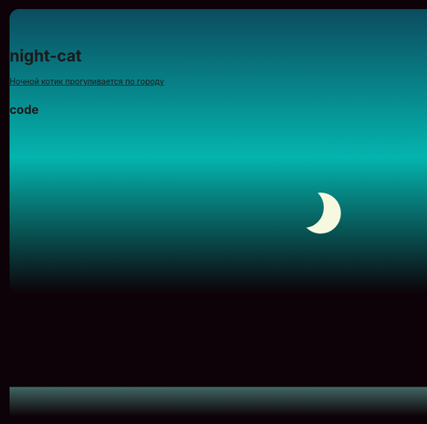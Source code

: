 # night-cat
<a href="https://murchim.ru/kototema/koshki_html/kot_html_css_svg_guljajushhij_nochju/2-1-0-2" target="_blank">Ночной котик прогуливается по городу</a>
## code
<code>
<style>
 html{
 font-size:20px;
 margin:0;
 background: #0c0207;
 }
 #marco{
 width: 1325px;
 height: 500px;
 margin: 0 auto;
 overflow: hidden;
 border-radius: 16px;
 margin-top: 2em;
 }
 #cielo{
 border-radius: 16px;
 width: 1325px;
 height: 500px;
 background: linear-gradient(to bottom, #0B4C5F 0%,#04B4AE 52%,#0c0207 100%); 
 position: absolute;
 z-index: -30;
 top: 0;
 margin-top: 2em;
 }
 #edificios{
 background: url('https://murchim.ru/koto-tema/images/2020/gk/doma.svg');
 height: 500px; 
 width: 1325px;
 z-index: -10;
 top: 6.5em;
 background-position: 0px 0px;
 background-repeat: repeat-x;
 -webkit-animation: animar_edificios 120s linear infinite;
 -ms-animation: animar_edificios 120s linear infinite;
 -moz-animation: animar_edificios 120s linear infinite;
 position: absolute;
 }
 @keyframes animar_edificios {
 from { background-position: 0 0; }
 to { background-position: 100% 0; }
 }
 @-webkit-keyframes animar_edificios {
 from { background-position: 0 0; }
 to { background-position: 100% 0; }
 }
 @-ms-keyframes animar_edificios {
 from { background-position: 0 0; }
 to { background-position: 100% 0; }
 }
 @-moz-keyframes animar_edificios {
 from { background-position: 0 0; }
 to { background-position: 100% 0; }
 }
 #luna {
 width: 6em;
 height: 6em;
 -moz-border-radius: 50%;
 -webkit-border-radius: 50%;
 border-radius: 50%;
 -moz-box-shadow: 30px 10px 0 #F7F8E0;
 -webkit-box-shadow: 30px 10px 0 #F7F8E0;
 box-shadow: 30px 10px 0 #F7F8E0;
 margin-top: 1em;
 margin-left: 50%;
 position: absolute;
 z-index: -19;
 }
 #muro{
 height: 23em;
 width: 100%;
 background: -moz-linear-gradient(top, #416663 0%, #0c0207 19%); 
 background: -webkit-linear-gradient(top, #416663 0%,#0c0207 19%); 
 background: linear-gradient(to bottom, #416663 0%,#0c0207 19%); 
 bottom:0px; 
 }
 #gato{
 background: url('https://murchim.ru/koto-tema/images/2020/gk/kot.svg');
 height: 297px; 
 width: 507.5px;
 margin-top: 2em;
 margin-left: 2em;
 z-index: 10;
 -webkit-animation: sprite-animation 1.2s steps(16,end) infinite;
 -moz-animation: sprite-animation 1.2s steps(16,end) infinite; 
 -ms-animation: sprite-animation 1.2s steps(16,end) infinite; 
 animation: sprite-animation 1.2s steps(16,end) infinite;
 }
 @-webkit-keyframes sprite-animation { 
 from { background-position: 0 0; }
 to { background-position: -8120px 0; } 
 }
 @-ms-keyframes sprite-animation { 
 from { background-position: 0 0; }
 to { background-position: -8120px 0; }
 }
 @-moz-keyframes sprite-animation { 
 from { background-position: 0 0; }
 to { background-position: -8120px 0; }
 }
 @keyframes sprite-animation { 
 from { background-position: 0 0; }
 to { background-position: -8120px 0; }
 }
</style>
<div id="marco">
 <div id="cielo"></div>
 <div id="luna"></div>
 <div id="gato"></div>
 <div id="muro"></div>
 <div id="edificios"></div>
</div>  
</code>  
